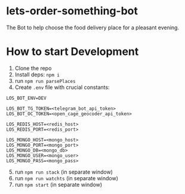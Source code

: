 # lets-order-something-bot
The Bot to help choose the food delivery place for a pleasant evening.

# How to start Development
1. Clone the repo
2. Install deps: `npm i`
3. run `npm run parsePlaces`
4. Create `.env` file with crucial constants:
```
LOS_BOT_ENV=DEV

LOS_BOT_TG_TOKEN=<telegram_bot_api_token>
LOS_BOT_OC_TOKEN=<open_cage_geocoder_api_token>

LOS_REDIS_HOST=<redis_host>
LOS_REDIS_PORT=<redis_port>

LOS_MONGO_HOST=<mongo_host>
LOS_MONGO_PORT=<mongo_port>
LOS_MONGO_DB=<mongo_db>
LOS_MONGO_USER=<mongo_user>
LOS_MONGO_PASS=<mongo_pass>
```
5. run `npm run stack` (in separate window)
6. run `npm run watchts` (in separate window)
7. run `npm start` (in separate window)
